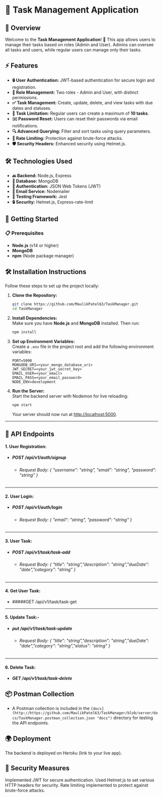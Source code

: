 # 📝 Task Management Application

## 🌟 Overview

Welcome to the **Task Management Application**! 🎉 This app allows users to manage their tasks based on roles (Admin and User). Admins can oversee all tasks and users, while regular users can manage only their tasks.

## ⚡ Features

- **🔒 User Authentication:** JWT-based authentication for secure login and registration.
- **👥 Role Management:** Two roles - Admin and User, with distinct permissions.
- **✅ Task Management:** Create, update, delete, and view tasks with due dates and statuses.
- **🔢 Task Limitation:** Regular users can create a maximum of **10 tasks**.
- **✉️ Password Reset:** Users can reset their passwords via email notifications.
- **🔍 Advanced Querying:** Filter and sort tasks using query parameters.
- **🚫 Rate Limiting:** Protection against brute-force attacks.
- **🛡️ Security Headers:** Enhanced security using Helmet.js.

## 🛠️ Technologies Used

- **🔙 Backend:** Node.js, Express
- **💾 Database:** MongoDB
- **🔑 Authentication:** JSON Web Tokens (JWT)
- **📧 Email Service:** Nodemailer
- **🧪 Testing Framework:** Jest
- **🔒 Security:** Helmet.js, Express-rate-limit

## 🚀 Getting Started

### 📋 Prerequisites

- **Node.js** (v14 or higher)
- **MongoDB**
- **npm** (Node package manager)

## 🛠️ Installation Instructions  

Follow these steps to set up the project locally:

1. **Clone the Repository:**  
   ```bash
   git clone https://github.com/MaulikPatel63/TaskManager.git
   cd TaskManager
   ```

2. **Install Dependencies:**  
   Make sure you have **Node.js** and **MongoDB** installed. Then run:  
   ```bash
   npm install
   ```

3. **Set up Environment Variables:**  
   Create a `.env` file in the project root and add the following environment variables:  
   ```plaintext
   PORT=5000  
   MONGODB_URI=<your_mongo_database_uri>  
   JWT_SECRET=<your_jwt_secret_key>
   EMAIL_USER=<your_email>
   EMAIL_PASS=<your_email_password>
   NODE_ENV=development
   ```

4. **Run the Server:**  
   Start the backend server with Nodemon for live reloading:  
   ```bash
   npm start
   ```
   Your server should now run at [http://localhost:5000](http://localhost:5000).

---

## 📡 API Endpoints

####  1. **User Registration:**
 - ##### POST /api/v1/auth/signup
     - ######  Request Body: { "username": "string", "email": "string", "password": "string" }

------------

#### 2. **User Login:**
 - ##### POST /api/v1/auth/login
     - ###### Request Body: { "email": "string", "password": "string" }
	 
  ------------

#### 3. **User Task:**
  - ##### POST /api/v1/task/task-add
      - ###### Request Body: { "title": "string","description": "string","dueDate": "date","category": "string" }
	  
------------

#### 4. **Get User Task:**
   - #####GET /api/v1/task/task-get
   
------------

#### 5. **Update Task:**-
  - ##### put /api/v1/task/task-update
      - ######  Request Body: { "title": "string","description": "string","dueDate": "date","category": "string","status": "string" }
	  
------------

#### 6. **Delete Task:**
   - ##### GET /api/v1/task/task-delete

## 📦 Postman Collection
- A Postman collection is included in the `[docs](http://https://github.com/MaulikPatel63/TaskManager/blob/server/docs/TaskManager.postman_collection.json "docs")` directory for testing the API endpoints.

## 🌍 Deployment
The backend is deployed on Heroku (link to your live app).

## 🔐 Security Measures
Implemented JWT for secure authentication.
Used Helmet.js to set various HTTP headers for security.
Rate limiting implemented to protect against brute-force attacks.
